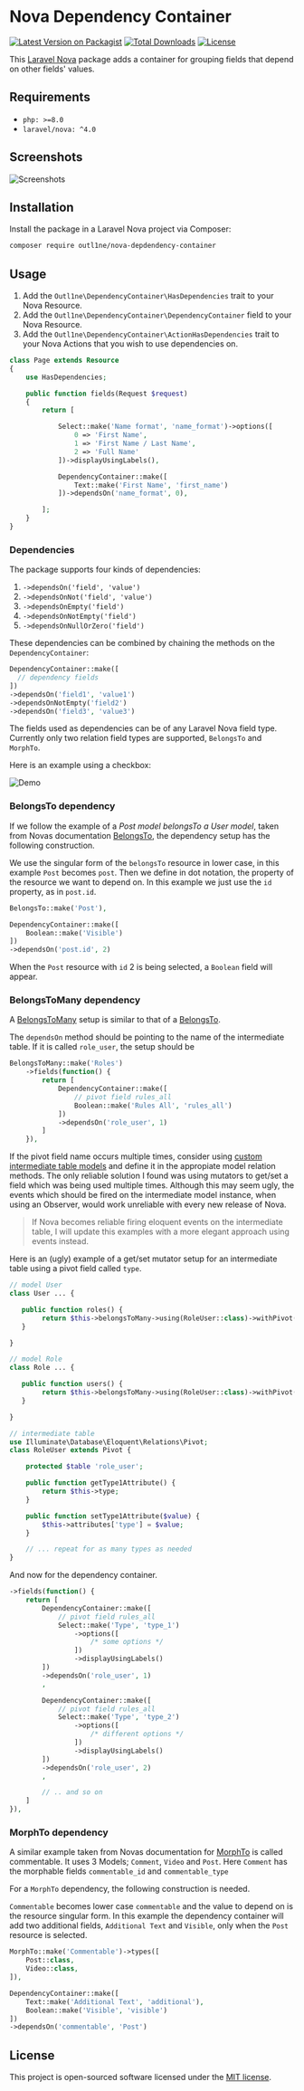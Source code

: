 # Nova Dependency Container

[![Latest Version on Packagist](https://img.shields.io/packagist/v/outl1ne/nova-dependency-container.svg)](https://packagist.org/packages/outl1ne/nova-dependency-container)
[![Total Downloads](https://img.shields.io/packagist/dt/outl1ne/nova-dependency-container.svg)](https://packagist.org/packages/outl1ne/nova-dependency-container)
[![License](https://img.shields.io/packagist/l/outl1ne/nova-dependency-container.svg)](https://github.com/outl1ne/nova-dependency-container/blob/master/LICENSE.md)

This [Laravel Nova](https://nova.laravel.com) package adds a container for grouping fields that depend on other fields' values.

## Requirements

- `php: >=8.0`
- `laravel/nova: ^4.0`

## Screenshots

![Screenshots](./docs/demo.gif)

## Installation

Install the package in a Laravel Nova project via Composer:

```bash
composer require outl1ne/nova-depdendency-container
```

## Usage

1. Add the `Outl1ne\DependencyContainer\HasDependencies` trait to your Nova Resource.
2. Add the `Outl1ne\DependencyContainer\DependencyContainer` field to your Nova Resource.
3. Add the `Outl1ne\DependencyContainer\ActionHasDependencies` trait to your Nova Actions that you wish to use dependencies on.

```php
class Page extends Resource
{
    use HasDependencies;

    public function fields(Request $request)
    {
        return [

            Select::make('Name format', 'name_format')->options([
                0 => 'First Name',
                1 => 'First Name / Last Name',
                2 => 'Full Name'
            ])->displayUsingLabels(),

            DependencyContainer::make([
                Text::make('First Name', 'first_name')
            ])->dependsOn('name_format', 0),

        ];
    }
}
```

### Dependencies

The package supports four kinds of dependencies:

1. `->dependsOn('field', 'value')`
2. `->dependsOnNot('field', 'value')`
3. `->dependsOnEmpty('field')`
4. `->dependsOnNotEmpty('field')`
5. `->dependsOnNullOrZero('field')`

These dependencies can be combined by chaining the methods on the `DependencyContainer`:

```php
DependencyContainer::make([
  // dependency fields
])
->dependsOn('field1', 'value1')
->dependsOnNotEmpty('field2')
->dependsOn('field3', 'value3')
```

The fields used as dependencies can be of any Laravel Nova field type. Currently only two relation field types are supported, `BelongsTo` and `MorphTo`.

Here is an example using a checkbox:

![Demo](./docs/demo-2.gif)

### BelongsTo dependency

If we follow the example of a _Post model belongsTo a User model_, taken from Novas documentation [BelongsTo](https://nova.laravel.com/docs/2.0/resources/relationships.html#belongsto), the dependency setup has the following construction.

We use the singular form of the `belongsTo` resource in lower case, in this example `Post` becomes `post`. Then we define in dot notation, the property of the resource we want to depend on. In this example we just use the `id` property, as in `post.id`.

```php
BelongsTo::make('Post'),

DependencyContainer::make([
    Boolean::make('Visible')
])
->dependsOn('post.id', 2)
```

When the `Post` resource with `id` 2 is being selected, a `Boolean` field will appear.

### BelongsToMany dependency

A [BelongsToMany](https://nova.laravel.com/docs/2.0/resources/relationships.html#belongstomany) setup is similar to that of a [BelongsTo](https://nova.laravel.com/docs/2.0/resources/relationships.html#belongsto).

The `dependsOn` method should be pointing to the name of the intermediate table. If it is called `role_user`, the setup should be

```php
BelongsToMany::make('Roles')
	->fields(function() {
		return [
			DependencyContainer::make([
			    // pivot field rules_all
			    Boolean::make('Rules All', 'rules_all')
			])
			->dependsOn('role_user', 1)
		]
	}),
```

If the pivot field name occurs multiple times, consider using [custom intermediate table models](https://laravel.com/docs/6.x/eloquent-relationships#defining-custom-intermediate-table-models) and define it in the appropiate model relation methods. The only reliable solution I found was using mutators to get/set a field which was being used multiple times. Although this may seem ugly, the events which should be fired on the intermediate model instance, when using an Observer, would work unreliable with every new release of Nova.

> If Nova becomes reliable firing eloquent events on the intermediate table, I will update this examples with a more elegant approach using events instead.

Here is an (ugly) example of a get/set mutator setup for an intermediate table using a pivot field called `type`.

```php
// model User
class User ... {

   public function roles() {
   		return $this->belongsToMany->using(RoleUser::class)->withPivot('rules_all');
   }

}

// model Role
class Role ... {

   public function users() {
   		return $this->belongsToMany->using(RoleUser::class)->withPivot('rules_all');
   }

}

// intermediate table
use Illuminate\Database\Eloquent\Relations\Pivot;
class RoleUser extends Pivot {

	protected $table 'role_user';

	public function getType1Attribute() {
	    return $this->type;
	}

	public function setType1Attribute($value) {
		$this->attributes['type'] = $value;
	}

	// ... repeat for as many types as needed
}
```

And now for the dependency container.

```php
->fields(function() {
	return [
		DependencyContainer::make([
		    // pivot field rules_all
		    Select::make('Type', 'type_1')
		    	->options([
		    		/* some options */
	    		])
		    	->displayUsingLabels()
		])
		->dependsOn('role_user', 1)
		,

		DependencyContainer::make([
		    // pivot field rules_all
		    Select::make('Type', 'type_2')
		    	->options([
		    		/* different options */
	    		])
		    	->displayUsingLabels()
		])
		->dependsOn('role_user', 2)
		,

		// .. and so on
	]
}),
```

### MorphTo dependency

A similar example taken from Novas documentation for [MorphTo](https://nova.laravel.com/docs/2.0/resources/relationships.html#morphto) is called commentable. It uses 3 Models; `Comment`, `Video` and `Post`. Here `Comment` has the morphable fields `commentable_id` and `commentable_type`

For a `MorphTo` dependency, the following construction is needed.

`Commentable` becomes lower case `commentable` and the value to depend on is the resource singular form. In this example the dependency container will add two additional fields, `Additional Text` and `Visible`, only when the `Post` resource is selected.

```php
MorphTo::make('Commentable')->types([
    Post::class,
    Video::class,
]),

DependencyContainer::make([
    Text::make('Additional Text', 'additional'),
    Boolean::make('Visible', 'visible')
])
->dependsOn('commentable', 'Post')
```

## License

This project is open-sourced software licensed under the [MIT license](LICENSE.md).
